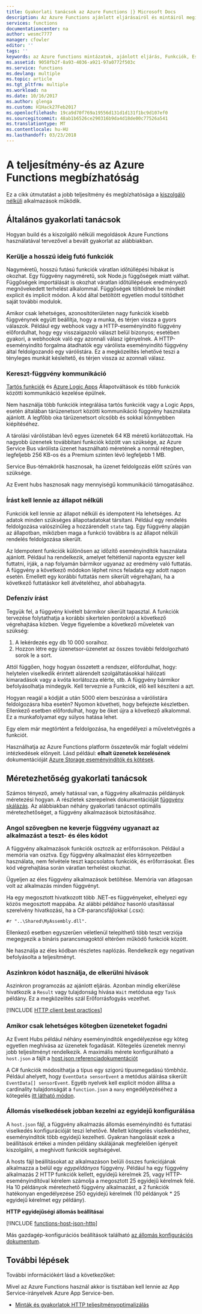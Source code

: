 ```yaml
---
title: Gyakorlati tanácsok az Azure Functions |} Microsoft Docs
description: Az Azure Functions ajánlott eljárásairól és mintáiról megismerése.
services: functions
documentationcenter: na
author: wesmc7777
manager: cfowler
editor: ''
tags: ''
keywords: az Azure functions mintázatok, ajánlott eljárás, Funkciók, Eseményfeldolgozási, webhookokkal, a dinamikus számítási, a kiszolgáló nélküli architektúrája
ms.assetid: 9058fb2f-8a93-4036-a921-97a0772f503c
ms.service: functions
ms.devlang: multiple
ms.topic: article
ms.tgt_pltfrm: multiple
ms.workload: na
ms.date: 10/16/2017
ms.author: glenga
ms.custom: H1Hack27Feb2017
ms.openlocfilehash: 19ca9d70f769a19556d131d1d131f1bc9d107ef0
ms.sourcegitcommit: 48ab1b6526ce290316b9da4d18de00c77526a541
ms.translationtype: MT
ms.contentlocale: hu-HU
ms.lasthandoff: 03/23/2018
---
```

# <a name="optimize-the-performance-and-reliability-of-azure-functions"></a>A teljesítmény-és az Azure Functions megbízhatóság

Ez a cikk útmutatást a jobb teljesítmény és megbízhatósága a [kiszolgáló nélküli](https://azure.microsoft.com/overview/serverless-computing/) alkalmazások működik. 

## <a name="general-best-practices"></a>Általános gyakorlati tanácsok

Hogyan build és a kiszolgáló nélküli megoldások Azure Functions használatával tervezővel a bevált gyakorlat az alábbiakban.

### <a name="avoid-long-running-functions"></a>Kerülje a hosszú ideig futó funkciók

Nagyméretű, hosszú futású funkciók váratlan időtúllépési hibákat is okozhat. Egy függvény nagyméretű, sok Node.js függőségek miatt válhat. Függőségek importálását is okozhat váratlan időtúllépések eredményező megnövekedett terhelést alkalommal. Függőségek töltődnek be mindkét explicit és implicit módon. A kód által betöltött egyetlen modul töltődhet saját további modulok.  

Amikor csak lehetséges, azonosítóterületen nagy funkciók kisebb függvénynek együtt beállítja, hogy a munka, és térjen vissza a gyors válaszok. Például egy webhook vagy a HTTP-eseményindító függvény előfordulhat, hogy egy visszaigazoló választ belül bizonyos; esetében gyakori, a webhookok való egy azonnali válasz igényelnek. A HTTP-eseményindító forgalma átadhatók egy várólista eseményindító függvény által feldolgozandó egy várólistára. Ez a megközelítés lehetővé teszi a tényleges munkát késleltető, és térjen vissza az azonnali válasz.


### <a name="cross-function-communication"></a>Kereszt-függvény kommunikáció

[Tartós funkciók](durable-functions-overview.md) és [Azure Logic Apps](../logic-apps/logic-apps-overview.md) Állapotváltások és több funkciók közötti kommunikáció kezelése épülnek.

Nem használja több funkciók integrálása tartós funkciók vagy a Logic Apps, esetén általában tárüzenetsort közötti kommunikáció függvény használata ajánlott.  A legfőbb oka tárüzenetsort olcsóbb és sokkal könnyebben kiépítéséhez. 

A tárolási várólistában lévő egyes üzenetek 64 KB méretű korlátozottak. Ha nagyobb üzenetek továbbítani funkciók között van szüksége, az Azure Service Bus várólista üzenet használható méretének a normál rétegben, legfeljebb 256 KB-os és a Premium szinten lévő legfeljebb 1 MB.

Service Bus-témakörök hasznosak, ha üzenet feldolgozás előtt szűrés van szüksége.

Az Event hubs hasznosak nagy mennyiségű kommunikáció támogatásához.


### <a name="write-functions-to-be-stateless"></a>Írást kell lennie az állapot nélküli 

Funkciók kell lennie az állapot nélküli és idempotent Ha lehetséges. Az adatok minden szükséges állapotadatokat társítani. Például egy rendelés feldolgozása valószínűleg a hozzárendelt `state` tag. Egy függvény alapján az állapotban, miközben maga a funkció továbbra is az állapot nélküli rendelés feldolgozása sikerült. 

Az Idempotent funkciók különösen az időzítő eseményindítók használata ajánlott. Például ha rendelkezik, amelyet feltétlenül naponta egyszer kell futtatni, írják, a nap folyamán bármikor ugyanaz az eredmény való futtatás. A függvény a következő módokon léphet nincs feladata egy adott napon esetén. Emellett egy korábbi futtatás nem sikerült végrehajtani, ha a következő futtatáskor kell átvételéhez, ahol abbahagyta.


### <a name="write-defensive-functions"></a>Defenzív írást

Tegyük fel, a függvény kivételt bármikor sikerült tapasztal. A funkciók tervezése folytathatja a korábbi sikertelen pontokról a következő végrehajtása közben. Vegye figyelembe a következő műveletek van szükség:

1. A lekérdezés egy db 10 000 soraihoz.
2. Hozzon létre egy üzenetsor-üzenetet az összes további feldolgozható sorok le a sort.
 
Attól függően, hogy hogyan összetett a rendszer, előfordulhat, hogy: helytelen viselkedik érintett alárendelt szolgáltatásokkal hálózati kimaradások vagy a kvóta korlátozza elérte, stb. A függvény bármikor befolyásolhatja mindegyik. Kell terveznie a Funkciók, elő kell készíteni a azt.

Hogyan reagál a kódját a után 5000 elem beszúrása a várólistára feldolgozásra hiba esetén? Nyomon követheti, hogy befejezte készletben. Ellenkező esetben előfordulhat, hogy be őket újra a következő alkalommal. Ez a munkafolyamat egy súlyos hatása lehet. 

Egy elem már megtörtént a feldolgozása, ha engedélyezi a műveletvégzés a funkciót.

Használhatja az Azure Functions platform összetevők már foglalt védelmi intézkedések előnyeit. Lásd például: **elhalt üzenetek kezelésének** dokumentációját [Azure Storage eseményindítók és kötések](functions-bindings-storage-queue.md#trigger---poison-messages). 

## <a name="scalability-best-practices"></a>Méretezhetőség gyakorlati tanácsok

Számos tényező, amely hatással van, a függvény alkalmazás példányok méretezési hogyan. A részletek szerepelnek dokumentációját [függvény skálázás](functions-scale.md).  Az alábbiakban néhány gyakorlati tanácsot optimális méretezhetőséget, a függvény alkalmazások biztosításához.

### <a name="dont-mix-test-and-production-code-in-the-same-function-app"></a>Angol szövegben ne keverje függvény ugyanazt az alkalmazást a teszt- és éles kódot

A függvény alkalmazások funkciók osztozik az erőforrásokon. Például a memória van osztva. Egy függvény alkalmazást éles környezetben használata, nem felvétele teszt kapcsolatos funkciók, és erőforrásokat. Éles kód végrehajtása során váratlan terhelést okozhat.

Ügyeljen az éles függvény alkalmazások betöltése. Memória van átlagosan volt az alkalmazás minden függvényt.

Ha egy megosztott hivatkozott több .NET-es függvényeket, elhelyezi egy közös megosztott mappába. Az alábbi példához hasonló utasítással szerelvény hivatkozási, ha a C#-parancsfájlokkal (.csx): 

    #r "..\Shared\MyAssembly.dll". 

Ellenkező esetben egyszerűen véletlenül telepíthető több teszt verziója megegyezik a bináris parancsmagoktól eltérően működő funkciók között.

Ne használja az éles kódban részletes naplózás. Rendelkezik egy negatívan befolyásolta a teljesítményt.

### <a name="use-async-code-but-avoid-blocking-calls"></a>Aszinkron kódot használja, de elkerülni hívások

Aszinkron programozás az ajánlott eljárás. Azonban mindig elkerülése hivatkozik a `Result` vagy tulajdonság hívása `Wait` metódusa egy `Task` példány. Ez a megközelítés szál Erőforrásfogyás vezethet.

[!INCLUDE [HTTP client best practices](../../includes/functions-http-client-best-practices.md)]

### <a name="receive-messages-in-batch-whenever-possible"></a>Amikor csak lehetséges kötegben üzeneteket fogadni

Az Event Hubs például néhány eseményindítók engedélyezése egy köteg egyetlen meghívása az üzenetek fogadását.  Kötegelés üzenetek mennyi jobb teljesítményt rendelkezik.  A maximális mérete konfigurálható a `host.json` a fájlt a [host.json referenciadokumentációt](functions-host-json.md)

A C# funkciók módosíthatja a típus egy szigorú típusmegadású tömbhöz.  Például ahelyett, hogy `EventData sensorEvent` a metódus aláírása sikerült `EventData[] sensorEvent`.  Egyéb nyelvek kell explicit módon állítsa a cardinality tulajdonságát a `function.json` a `many` engedélyezéséhez a kötegelés [itt látható módon](https://github.com/Azure/azure-webjobs-sdk-templates/blob/df94e19484fea88fc2c68d9f032c9d18d860d5b5/Functions.Templates/Templates/EventHubTrigger-JavaScript/function.json#L10).

### <a name="configure-host-behaviors-to-better-handle-concurrency"></a>Állomás viselkedések jobban kezelni az egyidejű konfigurálása

A `host.json` fájl, a függvény alkalmazás állomás eseményindító és futtatási viselkedés konfigurációját teszi lehetővé.  Mellett kötegelés viselkedéshez, eseményindítók több egyidejű kezelheti.  Gyakran hangolását ezek a beállítások értékei a minden példány skálájának megfelelően igényeit kiszolgálni, a meghívott funkciók segítségével.

A hosts fájl beállításokat az alkalmazáson belüli összes funkciójának alkalmazza a belül egy *egypéldányos* függvény. Például ha egy függvény alkalmazás 2 HTTP funkciók kellett, egyidejű kérelmek 25, vagy HTTP-eseményindítóval kérelem számolja a megosztott 25 egyidejű kérelmek felé.  Ha 10 példányok méretezhető függvény alkalmazást, a 2 funkciók hatékonyan engedélyezése 250 egyidejű kérelmek (10 példányok * 25 egyidejű kérelmet egy példány).

**HTTP egyidejűségi állomás beállításai**

[!INCLUDE [functions-host-json-http](../../includes/functions-host-json-http.md)]

Más gazdagép-konfigurációs beállítások található [az állomás konfigurációs dokumentum](functions-host-json.md).

## <a name="next-steps"></a>További lépések
További információkért lásd a következőket:

Mivel az Azure Functions használ akkor is tisztában kell lennie az App Service-irányelvek Azure App Service-ben.
* [Minták és gyakorlatok HTTP teljesítményoptimalizálás](https://docs.microsoft.com/azure/architecture/antipatterns/improper-instantiation/)
